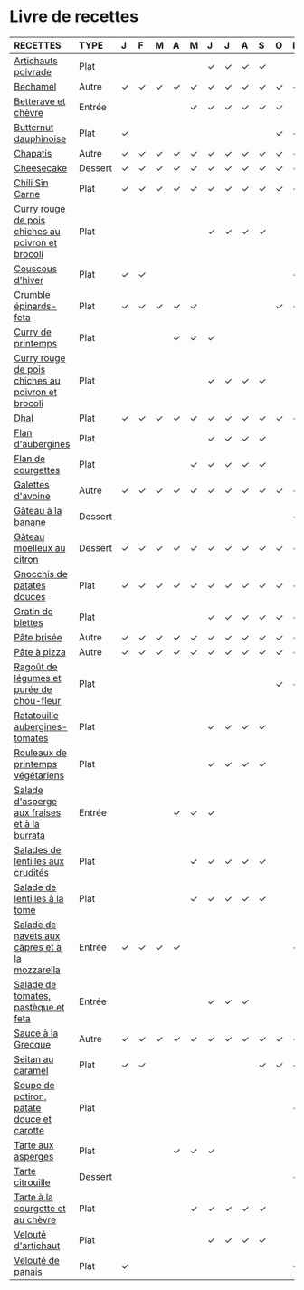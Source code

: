# Livre de recettes

| **RECETTES** | **TYPE** | J | F | M | A | M | J | J | A | S | O | N | D |
|:---|:---|:---|:---|:---|:---|:---|:---|:---|:---|:---|:---|:---|:---|
| [Artichauts poivrade](./recettes/artichauts_poivrade.md) | Plat |  |  |  |  |  | ✓ | ✓ | ✓ | ✓ |  |  |  |
| [Bechamel](./recettes/bechamel.md) | Autre | ✓ | ✓ | ✓ | ✓ | ✓ | ✓ | ✓ | ✓ | ✓ | ✓ | ✓ | ✓ |
| [Betterave et chèvre](./recettes/betterave_chevre.md) | Entrée |  |  |  |  | ✓ | ✓ | ✓ | ✓ | ✓ | ✓ |  |  |
| [Butternut dauphinoise](./recettes/butternut_dauphinoise.md) | Plat | ✓ |  |  |  |  |  |  |  |  | ✓ | ✓ | ✓ |
| [Chapatis](./recettes/chapatis.md) | Autre | ✓ | ✓ | ✓ | ✓ | ✓ | ✓ | ✓ | ✓ | ✓ | ✓ | ✓ | ✓ |
| [Cheesecake](./recettes/cheesecake.md) | Dessert | ✓ | ✓ | ✓ | ✓ | ✓ | ✓ | ✓ | ✓ | ✓ | ✓ | ✓ | ✓ |
| [Chili Sin Carne](./recettes/chili_sin_carne.md) | Plat | ✓ | ✓ | ✓ | ✓ | ✓ | ✓ | ✓ | ✓ | ✓ | ✓ | ✓ | ✓ |
| [Curry rouge de pois chiches au poivron et brocoli](./recettes/courgettes_confites_boulgour.md) | Plat |  |  |  |  |  | ✓ | ✓ | ✓ | ✓ |  |  |  |
| [Couscous d'hiver](./recettes/couscous_hiver.md) | Plat | ✓ | ✓ |  |  |  |  |  |  |  |  | ✓ | ✓ |
| [Crumble épinards-feta](./recettes/crumble_epinards_feta.md) | Plat | ✓ | ✓ | ✓ | ✓ | ✓ |  |  |  |  | ✓ | ✓ | ✓ |
| [Curry de printemps](./recettes/curry_printemps.md) | Plat |  |  |  | ✓ | ✓ | ✓ |  |  |  |  |  |  |
| [Curry rouge de pois chiches au poivron et brocoli](./recettes/curry_rouge.md) | Plat |  |  |  |  |  | ✓ | ✓ | ✓ | ✓ |  |  |  |
| [Dhal](./recettes/dhal.md) | Plat | ✓ | ✓ | ✓ | ✓ | ✓ | ✓ | ✓ | ✓ | ✓ | ✓ | ✓ | ✓ |
| [Flan d'aubergines](./recettes/flan_aubergines.md) | Plat |  |  |  |  |  | ✓ | ✓ | ✓ | ✓ |  |  |  |
| [Flan de courgettes](./recettes/flan_courgettes.md) | Plat |  |  |  |  | ✓ | ✓ | ✓ | ✓ | ✓ |  |  |  |
| [Galettes d'avoine](./recettes/galettes_avoine.md) | Autre | ✓ | ✓ | ✓ | ✓ | ✓ | ✓ | ✓ | ✓ | ✓ | ✓ | ✓ | ✓ |
| [Gâteau à la banane](./recettes/gateau_banane.md) | Dessert |  |  |  |  |  |  |  |  |  |  | ✓ | ✓ |
| [Gâteau moelleux au citron](./recettes/gateau_moelleux_citron.md) | Dessert | ✓ | ✓ | ✓ | ✓ | ✓ | ✓ | ✓ | ✓ | ✓ | ✓ | ✓ | ✓ |
| [Gnocchis de patates douces](./recettes/gnocchis_patates_douces.md) | Plat | ✓ | ✓ | ✓ | ✓ | ✓ | ✓ | ✓ | ✓ | ✓ | ✓ | ✓ | ✓ |
| [Gratin de blettes](./recettes/gratin_blettes.md) | Plat |  |  |  |  |  | ✓ | ✓ | ✓ | ✓ | ✓ | ✓ |  |
| [Pâte brisée](./recettes/pate_brisee.md) | Autre | ✓ | ✓ | ✓ | ✓ | ✓ | ✓ | ✓ | ✓ | ✓ | ✓ | ✓ | ✓ |
| [Pâte à pizza](./recettes/pate_pizza.md) | Autre | ✓ | ✓ | ✓ | ✓ | ✓ | ✓ | ✓ | ✓ | ✓ | ✓ | ✓ | ✓ |
| [Ragoût de légumes et purée de chou-fleur](./recettes/ragout_legumes_puree_chou_fleur.md) | Plat |  |  |  |  |  |  |  |  |  | ✓ | ✓ | ✓ |
| [Ratatouille aubergines-tomates](./recettes/ratatouille_aubergines.md) | Plat |  |  |  |  |  | ✓ | ✓ | ✓ | ✓ |  |  |  |
| [Rouleaux de printemps végétariens](./recettes/rouleaux_printemps_vegetariens.md) | Plat |  |  |  |  |  | ✓ | ✓ | ✓ | ✓ |  |  |  |
| [Salade d'asperge aux fraises et à la burrata](./recettes/salade_asperges_fraises_burrata.md) | Entrée |  |  |  | ✓ | ✓ | ✓ |  |  |  |  |  |  |
| [Salades de lentilles aux crudités](./recettes/salade_lentilles_crudités.md) | Plat |  |  |  |  | ✓ | ✓ | ✓ | ✓ | ✓ |  |  |  |
| [Salade de lentilles à la tome](./recettes/salade_lentilles_tome.md) | Plat |  |  |  |  | ✓ | ✓ | ✓ | ✓ | ✓ |  |  |  |
| [Salade de navets aux câpres et à la mozzarella](./recettes/salade_navets_capres_mozzarella.md) | Entrée | ✓ | ✓ | ✓ | ✓ |  |  |  |  |  |  | ✓ | ✓ |
| [Salade de tomates, pastèque et feta](./recettes/salade_tomate_pasteque_feta.md) | Entrée |  |  |  |  |  | ✓ | ✓ | ✓ |  |  |  |  |
| [Sauce à la Grecque](./recettes/sauce_grecque.md) | Autre | ✓ | ✓ | ✓ | ✓ | ✓ | ✓ | ✓ | ✓ | ✓ | ✓ | ✓ | ✓ |
| [Seitan au caramel](./recettes/seitan_au_caramel.md) | Plat | ✓ | ✓ |  |  |  |  |  |  | ✓ | ✓ | ✓ | ✓ |
| [Soupe de potiron, patate douce et carotte](./recettes/soupe_potiron_patate_douce_carotte.md) | Plat |  |  |  |  |  |  |  |  |  |  | ✓ | ✓ |
| [Tarte aux asperges](./recettes/tarte_asperges.md) | Plat |  |  |  | ✓ | ✓ | ✓ |  |  |  |  |  |  |
| [Tarte citrouille](./recettes/tarte_citrouille.md) | Dessert |  |  |  |  |  |  |  |  |  |  | ✓ | ✓ |
| [Tarte à la courgette et au chèvre](./recettes/tarte_courgette_chevre.md) | Plat |  |  |  |  | ✓ | ✓ | ✓ | ✓ | ✓ |  |  |  |
| [Velouté d'artichaut](./recettes/veloute_artichaut.md) | Plat |  |  |  |  |  | ✓ | ✓ | ✓ | ✓ |  |  |  |
| [Velouté de panais](./recettes/veloute_panais.md) | Plat | ✓ |  |  |  |  |  |  |  |  |  | ✓ | ✓ |
